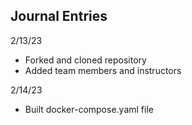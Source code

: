 ## Journal Entries

2/13/23
- Forked and cloned repository
- Added team members and instructors

2/14/23
- Built docker-compose.yaml file
